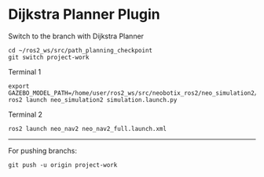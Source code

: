 # Dijkstra Planner Plugin

Switch to the branch with Dijkstra Planner

    cd ~/ros2_ws/src/path_planning_checkpoint
    git switch project-work

Terminal 1

    export GAZEBO_MODEL_PATH=/home/user/ros2_ws/src/neobotix_ros2/neo_simulation2/models:/home/user/ros2_ws/src:/home/user/ros2_ws/src/neobotix_ros2
    ros2 launch neo_simulation2 simulation.launch.py

Terminal 2

    ros2 launch neo_nav2 neo_nav2_full.launch.xml


---
For pushing branchs:
    
    git push -u origin project-work